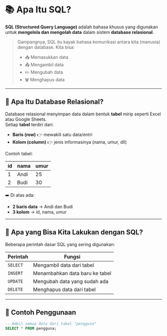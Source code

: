 # 📚 Apa Itu SQL?

**SQL (Structured Query Language)** adalah bahasa khusus yang digunakan untuk **mengelola dan mengolah data** dalam sistem **database relasional**.

> Gampangnya, SQL itu kayak bahasa komunikasi antara kita (manusia) dengan database. Kita bisa:  
> - 📥 Memasukkan data  
> - 📤 Mengambil data  
> - ✏️ Mengubah data  
> - 🗑️ Menghapus data

---

## 🧱 Apa Itu Database Relasional?

Database relasional menyimpan data dalam bentuk **tabel** mirip seperti Excel atau Google Sheets.  
Setiap **tabel** terdiri dari:

- **Baris (row)** 👉 mewakili satu data/entri  
- **Kolom (column)** 👉 jenis informasinya (nama, umur, dll)

Contoh tabel:

| id | nama   | umur |
|----|--------|------|
| 1  | Andi   | 25   |
| 2  | Budi   | 30   |

➡️ Di atas ada:
- **2 baris data** → Andi dan Budi  
- **3 kolom** → id, nama, umur

---

## 🔧 Apa yang Bisa Kita Lakukan dengan SQL?

Beberapa perintah dasar SQL yang sering digunakan:

| Perintah | Fungsi                                           |
|----------|--------------------------------------------------|
| `SELECT` | Mengambil data dari tabel                        |
| `INSERT` | Menambahkan data baru ke tabel                   |
| `UPDATE` | Mengubah data yang sudah ada                     |
| `DELETE` | Menghapus data dari tabel                        |

---

## 🚀 Contoh Penggunaan

```sql
-- Ambil semua data dari tabel "pengguna"
SELECT * FROM pengguna;
